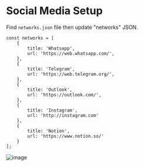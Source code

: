# Social Media Setup
Find `networks.json` file then update "networks" JSON.

```
const networks = [
    {
        title: 'Whatsapp',
        url: 'https://web.whatsapp.com/',
    },
    {
        title: 'Telegram',
        url: 'https://web.telegram.org/',
    },
    {
        title: 'Outlook',
        url: 'https://outlook.com/',
    },
    {
        title: 'Instagram',
        url: 'http://instagram.com'
    },
    {
        title: 'Notion',
        url: 'https://www.notion.so/'
    }
];

```


![image](https://user-images.githubusercontent.com/32282846/230788944-a5d64eb4-e3b7-436a-a280-02d4ccfca7a9.png)
